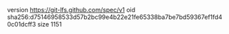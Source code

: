 version https://git-lfs.github.com/spec/v1
oid sha256:d75146958533d57b2bc99e4b22e21fe65338ba7be7bd59367ef1fd40c01dcff3
size 1151
